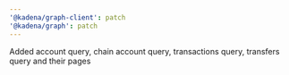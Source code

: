 ```yaml
---
'@kadena/graph-client': patch
'@kadena/graph': patch
---
```


Added account query, chain account query, transactions query, transfers query
and their pages
